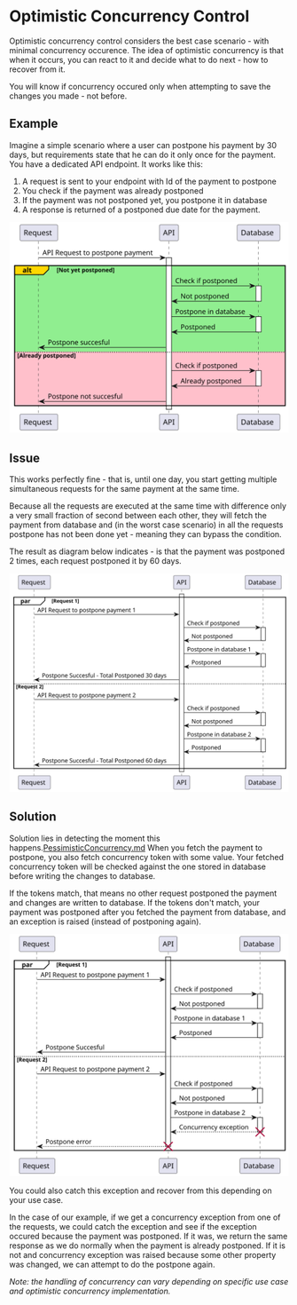 ﻿# Optimistic Concurrency Control
Optimistic concurrency control considers the best case scenario - with minimal concurrency occurence.
The idea of optimistic concurrency is that when it occurs, you can react to it and decide what to do next - how to recover from it.

You will know if concurrency occured only when attempting to save the changes you made - not before.

## Example
Imagine a simple scenario where a user can postpone his payment by 30 days, but requirements state that he can do it only once for the payment.
You have a dedicated API endpoint. It works like this:

1. A request is sent to your endpoint with Id of the payment to postpone
2. You check if the payment was already postponed
3. If the payment was not postponed yet, you postpone it in database
4. A response is returned of a postponed due date for the payment.

![Postpone Endpoint](https://github.com/lukaskuko9/EasyConcurrency/blob/master/Readme/OptimisticConcurrency/1.svg)

## Issue
This works perfectly fine - that is, until one day,
you start getting multiple simultaneous requests for the same payment at the same time.

Because all the requests are executed at the same time with difference
only a very small fraction of second between each other,
they will fetch the payment from database and (in the worst case scenario)
in all the requests postpone has not been done yet - meaning they can bypass the condition.

The result as diagram below indicates - is that the payment was postponed 2 times, each request postponed it by 60 days.

![Postpone Issue](https://github.com/lukaskuko9/EasyConcurrency/blob/master/Readme/OptimisticConcurrency/2.svg)

## Solution
Solution lies in detecting the moment this happens.[PessimisticConcurrency.md](PessimisticConcurrency.md)
When you fetch the payment to postpone,
you also fetch concurrency token with some value.
Your fetched concurrency token will be checked against the one stored in database
before writing the changes to database.

If the tokens match, that means no other request postponed the payment and changes are written to database.
If the tokens don't match, your payment was postponed after you fetched the payment from database,
and an exception is raised (instead of postponing again).

![Postpone Issue](https://github.com/lukaskuko9/EasyConcurrency/blob/master/Readme/OptimisticConcurrency/3.svg)

You could also catch this exception and recover from this depending on your use case.

In the case of our example, if we get a concurrency exception from one of the requests, we could catch the exception and see if the exception occured because the payment was postponed. 
If it was, we return the same response as we do normally when the payment is already postponed.
If it is not and concurrency exception was raised because some other property was changed, we can attempt to do the postpone again.

_Note: the handling of concurrency can vary depending on specific use case and optimistic concurrency implementation._
